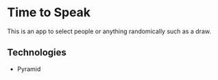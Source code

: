 # Time to Speak 

This is an app to select people or anything randomically such as a draw.


## Technologies

- Pyramid